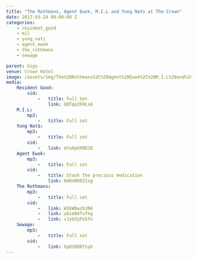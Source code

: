 ```yaml
---
title: "The Rothmans, Agent Ewok, M.I.L and Yung Nats at The Crown"
date: 2017-03-24 09:00:00 Z
categories:
    - resident_good
    - mil
    - yung_natz
    - agent_ewok
    - the_rothmans
    - sewage

parent: Gigs
venue: Crown Hotel
image: /assets/img/The%20Rothmans%2C%20Agent%20Ewok%2C%20M.I.L%20and%20Yung%20Nats%20at%20The%20Crown/cover.jpg
media:
    Resident Good:
        vid:
            -   title: Full Set
                link: Q0Tqa3FHLsA
    M.I.L:
        mp3:
            -   title: Full set
    Yung Nat$:
        mp3:
            -   title: Full set
        vid:
            -   link: mtoApUXRDJ0
    Agent Ewok:
        mp3:
            -   title: Full set
        vid:
            -   title: Stash the precious medication
                link: 6HOnNXbZ1sg
    The Rothmans:
        mp3:
            -   title: Full set
        vid:
            -   link: W3kWDwzhJRA
            -   link: y6ieN4fvfkg
            -   link: vJyU2yPx5fo
    Sewage:
        mp3:
            -   title: Full set
        vid:
            -   link: Xp816DBTsyU
---
```


